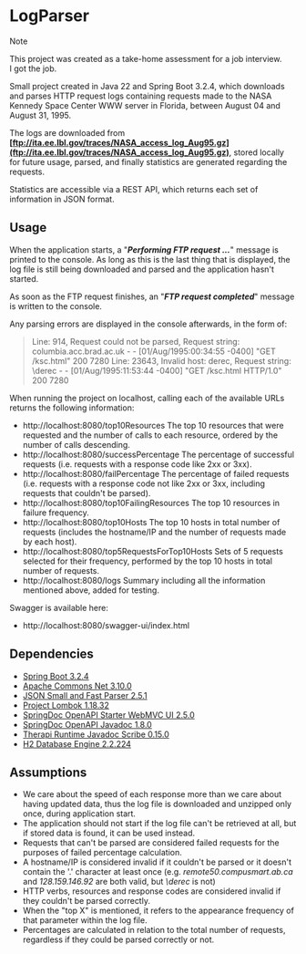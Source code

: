 # LogParser

> [!NOTE]
> This project was created as a take-home assessment for a job interview.  
> I got the job.

Small project created in Java 22 and Spring Boot 3.2.4, which downloads and parses HTTP request logs
containing requests made to the NASA Kennedy Space Center WWW server in Florida, between August 04 and August 31, 1995.

The logs are downloaded from **[ftp://ita.ee.lbl.gov/traces/NASA_access_log_Aug95.gz](ftp://ita.ee.lbl.gov/traces/NASA_access_log_Aug95.gz)**,
stored locally for future usage, parsed, and finally statistics are generated regarding the requests.

Statistics are accessible via a REST API, which returns each set of information in JSON format.

## Usage
When the application starts, a "***Performing FTP request ...***" message is printed to the console.
As long as this is the last thing that is displayed, the log file is still being downloaded and parsed and the application hasn't started.

As soon as the FTP request finishes, an "***FTP request completed***" message is written to the console.

Any parsing errors are displayed in the console afterwards, in the form of:
> Line: 914, Request could not be parsed, Request string: columbia.acc.brad.ac.uk - - [01/Aug/1995:00:34:55 -0400] "GET /ksc.html" 200 7280
> Line: 23643, Invalid host: derec, Request string: \derec - - [01/Aug/1995:11:53:44 -0400] "GET /ksc.html HTTP/1.0" 200 7280

When running the project on localhost, calling each of the available URLs returns the following information:
- http://localhost:8080/top10Resources
The top 10 resources that were requested and the number of calls to each resource, ordered by the number of calls descending.
- http://localhost:8080/successPercentage
The percentage of successful requests (i.e. requests with a response code like 2xx or 3xx).
- http://localhost:8080/failPercentage
The percentage of failed requests (i.e. requests with a response code not like 2xx or 3xx, including requests that couldn't be parsed).
- http://localhost:8080/top10FailingResources
The top 10 resources in failure frequency.
- http://localhost:8080/top10Hosts
The top 10 hosts in total number of requests (includes the hostname/IP and the number of requests made by each host).
- http://localhost:8080/top5RequestsForTop10Hosts
Sets of 5 requests selected for their frequency, performed by the top 10 hosts in total number of requests.
- http://localhost:8080/logs
Summary including all the information mentioned above, added for testing.

Swagger is available here:
- http://localhost:8080/swagger-ui/index.html

## Dependencies
- [Spring Boot 3.2.4](https://mvnrepository.com/artifact/org.springframework.boot/spring-boot-starter/3.2.4)
- [Apache Commons Net 3.10.0](https://mvnrepository.com/artifact/commons-net/commons-net/3.10.0)
- [JSON Small and Fast Parser 2.5.1](https://mvnrepository.com/artifact/net.minidev/json-smart/2.5.1)
- [Project Lombok 1.18.32](https://mvnrepository.com/artifact/org.projectlombok/lombok/1.18.32)
- [SpringDoc OpenAPI Starter WebMVC UI 2.5.0](https://mvnrepository.com/artifact/org.springdoc/springdoc-openapi-starter-webmvc-ui/2.5.0)
- [SpringDoc OpenAPI Javadoc 1.8.0](https://mvnrepository.com/artifact/org.springdoc/springdoc-openapi-javadoc/1.8.0)
- [Therapi Runtime Javadoc Scribe 0.15.0](https://mvnrepository.com/artifact/com.github.therapi/therapi-runtime-javadoc-scribe/0.15.0)
- [H2 Database Engine 2.2.224](https://mvnrepository.com/artifact/com.h2database/h2/2.2.224)

## Assumptions
- We care about the speed of each response more than we care about having updated data, thus the log file is downloaded and unzipped only once, during application start.
- The application should not start if the log file can't be retrieved at all, but if stored data is found, it can be used instead.
- Requests that can't be parsed are considered failed requests for the purposes of failed percentage calculation.
- A hostname/IP is considered invalid if it couldn't be parsed or it doesn't contain the '.' character at least once (e.g. *remote50.compusmart.ab.ca* and *128.159.146.92* are both valid, but *\derec* is not)
- HTTP verbs, resources and response codes are considered invalid if they couldn't be parsed correctly.
- When the "top X" is mentioned, it refers to the appearance frequency of that parameter within the log file.
- Percentages are calculated in relation to the total number of requests, regardless if they could be parsed correctly or not.
